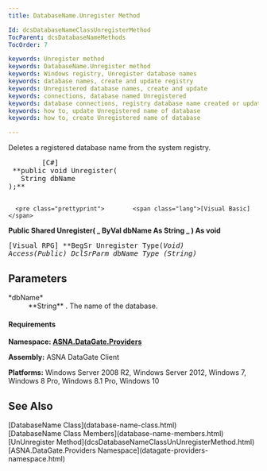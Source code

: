 ```yaml
---
title: DatabaseName.Unregister Method

Id: dcsDatabaseNameClassUnregisterMethod
TocParent: dcsDatabaseNameMethods
TocOrder: 7

keywords: Unregister method
keywords: DatabaseName.Unregister method
keywords: Windows registry, Unregister database names
keywords: database names, create and update registry
keywords: Unregistered database names, create and update
keywords: connections, database named Unregistered
keywords: database connections, registry database name created or updated
keywords: how to, update Unregistered name of database
keywords: how to, create Unregistered name of database

---
```


Deletes a registered database name from the system registry. 
<pre class="prettyprint">        <span class="lang">[C#]</span>
 **public void Unregister(
   String dbName
);** 
      </pre>
      <pre class="prettyprint">        <span class="lang">[Visual Basic] </span>
 **Public Shared Unregister( _
   ByVal dbName As String _
) As void** 
      </pre>
      <pre class="prettyprint">
        <span class="lang">[Visual RPG]</span>
 **BegSr Unregister Type(*Void) Access(*Public)
   DclSrParm dbName Type (String)** 
      </pre>

## Parameters

<dl>
        <dt>
 *dbName* 
        </dt>
        <dd>
 **String** . The name of the database. </dd>
</dl>

#### Requirements
**Namespace: [ ASNA.DataGate.Providers](datagate-providers-namespace.html)** 

**Assembly:** ASNA DataGate Client 

**Platforms:** Windows Server 2008 R2, Windows Server 2012, Windows 7, Windows 8 Pro, Windows 8.1 Pro, Windows 10
## See Also

<dl />
      [DatabaseName Class](database-name-class.html)
      <br />
      [DatabaseName Class Members](database-name-members.html)
      <br />
      [UnUnregister Method](dcsDatabaseNameClassUnUnregisterMethod.html)
      <br />
      [ASNA.DataGate.Providers Namespace](datagate-providers-namespace.html)

